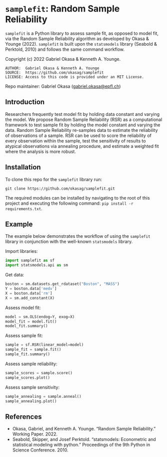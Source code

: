 # `samplefit`: Random Sample Reliability

`samplefit` is a Python library to assess sample fit, as opposed to model fit, via the Random Sample Reliability algorithm as developed by Okasa & Younge (2022). `samplefit` is built upon the `statsmodels` library (Seabold & Perktold, 2010) and follows the same command workflow.

Copyright (c) 2022 Gabriel Okasa & Kenneth A. Younge.

	AUTHOR:  Gabriel Okasa & Kenneth A. Younge
	SOURCE:  https://github.com/okasag/samplefit
	LICENSE: Access to this code is provided under an MIT License.

Repo maintainer: Gabriel Okasa ([gabriel.okasa@epfl.ch](mailto:gabriel.okasa@epfl.ch))

## Introduction

Researchers frequently test model fit by holding data constant and varying the model. We propose Random Sample Reliability (RSR) as a computational framework to test sample fit by holding the model constant and varying the data. Random Sample Reliability re-samples data to estimate the reliability of observations of a sample. RSR can be used to score the reliability of every observation within the sample, test the sensitivity of results to atypical observations via annealing procedure, and estimate a weighted fit where the analysis is more robust.

## Installation

To clone this repo for the `samplefit` library run:

```
git clone https://github.com/okasag/samplefit.git
```

The required modules can be installed by navigating to the root of this project and
executing the following command: `pip install -r requirements.txt`.

## Example

The example below demonstrates the workflow of using the `samplefit` library in conjunction with the well-known `statsmodels` library.

Import libraries:
```python
import samplefit as sf
import statsmodels.api as sm
```

Get data:
```python
boston = sm.datasets.get_rdataset("Boston", "MASS")
Y = boston.data['medv']
X = boston.data['rm']
X = sm.add_constant(X)
```

Assess model fit:
```python
model = sm.OLS(endog=Y, exog=X)
model_fit = model.fit()
model_fit.summary()
```

Assess sample fit:
```python
sample = sf.RSR(linear_model=model)
sample_fit = sample.fit()
sample_fit.summary()
```

Assess sample reliability:
```python
sample_scores = sample.score()
sample_scores.plot()
```

Assess sample sensitivity:
```python
sample_annealing = sample.anneal()
sample_annealing.plot()
```

## References

- Okasa, Gabriel, and Kenneth A. Younge. “Random Sample Reliability.” Working Paper. 2022.
- Seabold, Skipper, and Josef Perktold. “statsmodels: Econometric and statistical modeling with python.” Proceedings of the 9th Python in Science Conference. 2010.
